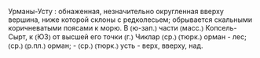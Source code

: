 ---
---

Урманы-Усту
: обнаженная, незначительно округленная вверху вершина, ниже которой склоны с редколесьем; обрывается скальными коричневатыми поясами к морю. В ⦅ю-зап.⦆ части ⦅масс.⦆ Копсель-Сырт, к ⦅ЮЗ⦆ от высшей его точки ⦅г.⦆ Чиклар ⦅ср.⦆ ⦅тюрк.⦆ орман - лес; ⦅ср.⦆ ⦅р.пл.⦆ орман; - ⦅ср.⦆ ⦅тюрк.⦆ усть - верх, вверху, над.
